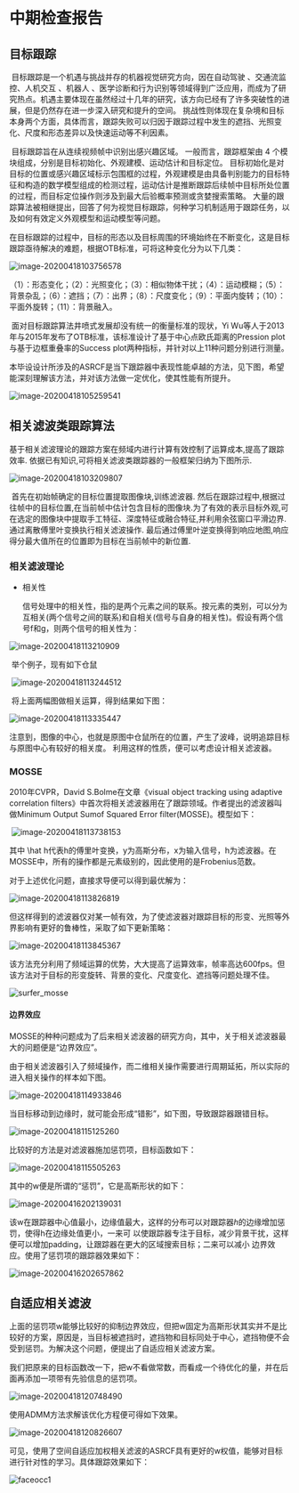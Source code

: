 # 中期检查报告

## 目标跟踪

​		目标跟踪是一个机遇与挑战并存的机器视觉研究方向，因在自动驾驶 、交通流监控、人机交互 、机器人 、医学诊断和行为识别等领域得到广泛应用，而成为了研究热点。机遇主要体现在虽然经过十几年的研究，该方向已经有了许多突破性的进展，但是仍然存在进一步深入研究和提升的空间。 挑战性则体现在复杂境和目标本身两个方面，具体而言，跟踪失败可以归因于跟踪过程中发生的遮挡、光照变化、尺度和形态差异以及快速运动等不利因素。

​		目标跟踪旨在从连续视频帧中识别出感兴趣区域。 一般而言，跟踪框架由 4 个模块组成，分别是目标初始化、外观建模、运动估计和目标定位。 目标初始化是对目标的位置或感兴趣区域标示包围框的过程，外观建模是由具备判别能力的目标特征和构造的数学模型组成的检测过程，运动估计是推断跟踪后续帧中目标所处位置的过程，而目标定位操作则涉及到最大后验概率预测或贪婪搜索策略。 大量的跟踪算法被相继提出，回答了何为视觉目标跟踪，何种学习机制适用于跟踪任务，以及如何有效定义外观模型和运动模型等问题。

​		在目标跟踪的过程中，目标的形态以及目标周围的环境始终在不断变化，这是目标跟踪亟待解决的难题，根据OTB标准，可将这种变化分为以下几类：

![image-20200418103756578](https://github.com/ankh04/ASRCF/blob/master/fig/fig8/image-20200418103756578.png)

（1）：形态变化；（2）：光照变化；（3）：相似物体干扰；（4）：运动模糊；（5）：背景杂乱；（6）：遮挡；（7）：出界；（8）：尺度变化；（9）：平面内旋转；（10）：平面外旋转；（11）：背景融入。

​		面对目标跟踪算法井喷式发展却没有统一的衡量标准的现状，Yi Wu等人于2013年与2015年发布了OTB标准，该标准设计了基于中心点欧氏距离的Pression plot与基于边框重叠率的Success plot两种指标，并针对以上11种问题分别进行测量。

​		本毕设设计所涉及的ASRCF是当下跟踪器中表现性能卓越的方法，见下图，希望能深刻理解该方法，并对该方法做一定优化，使其性能有所提升。

![image-20200418105259541](https://github.com/ankh04/ASRCF/blob/master/fig/fig8/image-20200418105259541.png)

## 相关滤波类跟踪算法

​		基于相关滤波理论的跟踪方案在频域内进行计算有效控制了运算成本,提高了跟踪效率. 依据已有知识,可将相关滤波类跟踪器的一般框架归纳为下图所示.

![image-20200418103209807](https://github.com/ankh04/ASRCF/blob/master/fig/fig8/image-20200418103209807.png)

​		首先在初始帧确定的目标位置提取图像块,训练滤波器. 然后在跟踪过程中,根据过往帧中的目标位置,在当前帧中估计包含目标的图像块.为了有效的表示目标外观,可在选定的图像块中提取手工特征、深度特征或融合特征,并利用余弦窗口平滑边界. 通过离散傅里叶变换执行相关滤波操作. 最后通过傅里叶逆变换得到响应地图,响应得分最大值所在的位置即为目标在当前帧中的新位置.

### 相关滤波理论

* 相关性

  信号处理中的相关性，指的是两个元素之间的联系。按元素的类别，可以分为互相关(两个信号之间的联系)和自相关(信号与自身的相关性)。假设有两个信号f和g，则两个信号的相关性为：

![image-20200418113210909](https://github.com/ankh04/ASRCF/blob/master/fig/fig8/image-20200418113210909.png)

​	举个例子，现有如下仓鼠

​	![image-20200418113244512](https://github.com/ankh04/ASRCF/blob/master/fig/fig8/image-20200418113244512.png)

​	将上面两幅图做相关运算，得到结果如下图：

![image-20200418113335447](https://github.com/ankh04/ASRCF/blob/master/fig/fig8/image-20200418113335447.png)

注意到，图像的中心，也就是原图中仓鼠所在的位置，产生了波峰，说明追踪目标与原图中心有较好的相关度。
利用这样的性质，便可以考虑设计相关滤波器。

### MOSSE

2010年CVPR，David S.Bolme在文章《visual object tracking using adaptive correlation filters》中首次将相关滤波器用在了跟踪领域。作者提出的滤波器叫做Minimum Output Sumof Squared Error filter(MOSSE)。模型如下：

​	![image-20200418113738153](https://github.com/ankh04/ASRCF/blob/master/fig/fig8/image-20200418113738153.png)

其中 \hat h代表h的傅里叶变换，y为高斯分布，x为输入信号，h为滤波器。在MOSSE中，所有的操作都是元素级别的，因此使用的是Frobenius范数。

对于上述优化问题，直接求导便可以得到最优解为：

![image-20200418113826819](https://github.com/ankh04/ASRCF/blob/master/fig/fig8/image-20200418113826819.png)

但这样得到的滤波器仅对某一帧有效，为了使滤波器对跟踪目标的形变、光照等外界影响有更好的鲁棒性，采取了如下更新策略：

![image-20200418113845367](https://github.com/ankh04/ASRCF/blob/master/fig/fig8/image-20200418113845367.png)

该方法充分利用了频域运算的优势，大大提高了运算效率，帧率高达600fps。但该方法对于目标的形变旋转、背景的变化、尺度变化、遮挡等问题处理不佳。

![surfer_mosse](https://github.com/ankh04/ASRCF/blob/master/fig/fig8/surfer_mosse.gif)

#### 边界效应

MOSSE的种种问题成为了后来相关滤波器的研究方向，其中，关于相关滤波器最大的问题便是“边界效应”。

由于相关滤波器引入了频域操作，而二维相关操作需要进行周期延拓，所以实际的进入相关操作的样本如下图。

![image-20200418114933846](https://github.com/ankh04/ASRCF/blob/master/fig/fig8/image-20200418114933846.png)

当目标移动到边缘时，就可能会形成“错影”，如下图，导致跟踪器跟错目标。

![image-20200418115125260](https://github.com/ankh04/ASRCF/blob/master/fig/fig8/image-20200418115125260.png)

比较好的方法是对滤波器施加惩罚项，目标函数如下：

![image-20200418115505263](https://github.com/ankh04/ASRCF/blob/master/fig/fig8/image-20200418115505263.png)

其中的w便是所谓的“惩罚”，它是高斯形状的如下：

![image-20200416202139031](https://github.com/ankh04/ASRCF/blob/master/fig/fig8/image-20200416202139031.png)

该w在跟踪器中心值最小，边缘值最大，这样的分布可以对跟踪器$h$的边缘增加惩罚，使得h在边缘处值更小，一来可		以使跟踪器专注于目标，减少背景干扰，这样便可以增加padding，让跟踪器在更大的区域搜索目标；二来可以减小		边界效应。使用了惩罚项的跟踪器效果如下：

![image-20200416202657862](https://github.com/ankh04/ASRCF/blob/master/fig/fig8/image-20200416202657862.png)

## 自适应相关滤波

上面的惩罚项w能够比较好的抑制边界效应，但把w固定为高斯形状其实并不是比较好的方案，原因是，当目标被遮挡时，遮挡物和目标同处于中心，遮挡物便不会受到惩罚。为解决这个问题，便提出了自适应相关滤波方案。

我们把原来的目标函数改一下，把w不看做常数，而看成一个待优化的量，并在后面再添加一项带有先验信息的惩罚项。

![image-20200418120748490](https://github.com/ankh04/ASRCF/blob/master/fig/fig8/image-20200418120748490.png)

使用ADMM方法求解该优化方程便可得如下效果。

![image-20200418120826607](https://github.com/ankh04/ASRCF/blob/master/fig/fig8/image-20200418120826607.png)

可见，使用了空间自适应加权相关滤波的ASRCF具有更好的w权值，能够对目标进行针对性的学习。具体跟踪效果如下：

![faceocc1](https://github.com/ankh04/ASRCF/blob/master/fig/fig8/faceocc1.gif)
